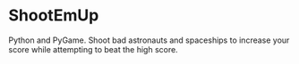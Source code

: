 # ShootEmUp
Python and PyGame. Shoot bad astronauts and spaceships to increase your score while attempting to beat the high score. 

